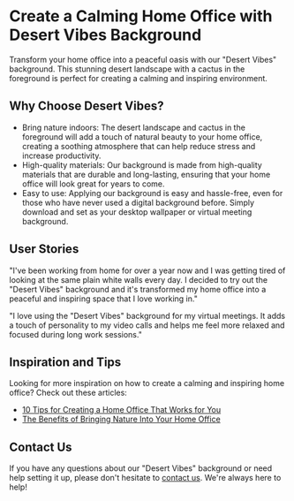 <!--font:Poppins-->

# Create a Calming Home Office with Desert Vibes Background

Transform your home office into a peaceful oasis with our "Desert Vibes" background. This stunning desert landscape with a cactus in the foreground is perfect for creating a calming and inspiring environment.

## Why Choose Desert Vibes?

- Bring nature indoors: The desert landscape and cactus in the foreground will add a touch of natural beauty to your home office, creating a soothing atmosphere that can help reduce stress and increase productivity.
- High-quality materials: Our background is made from high-quality materials that are durable and long-lasting, ensuring that your home office will look great for years to come.
- Easy to use: Applying our background is easy and hassle-free, even for those who have never used a digital background before. Simply download and set as your desktop wallpaper or virtual meeting background.

## User Stories

"I've been working from home for over a year now and I was getting tired of looking at the same plain white walls every day. I decided to try out the "Desert Vibes" background and it's transformed my home office into a peaceful and inspiring space that I love working in."

"I love using the "Desert Vibes" background for my virtual meetings. It adds a touch of personality to my video calls and helps me feel more relaxed and focused during long work sessions."

## Inspiration and Tips

Looking for more inspiration on how to create a calming and inspiring home office? Check out these articles:

- [10 Tips for Creating a Home Office That Works for You](#)
- [The Benefits of Bringing Nature Into Your Home Office](#)

## Contact Us

If you have any questions about our "Desert Vibes" background or need help setting it up, please don't hesitate to [contact us](#). We're always here to help!

<!--

Write me content for website with wallpaper which alt text is:

"A desert landscape with a cactus in the foreground"

The name/title of the page should not be 1:1 copy of the alt text but rather a real content of the website which is using this wallpaper.

- Use markdown format 
- Start with heading
- Heading should be short and concise
- The content should look like a real website 
- The website should not be about the wallpaper, wallpaper is just a related background
- Heading should be contain work "wallpaper" or "background"
- Include real sections like references, contact, user stories, etc. use things relevant to the page purpose.
- Feel free to use structure like headings, bullets, numbering, blockquotes, paragraphs, horizontal lines, etc.
- You can use formatting like bold or _italic_
- You can include UTF-8 emojis
- Links should be only #hash anchors (and you can refer to the document itself)
- Do not include images


---


# Desert Vibes Wallpaper for Your Home Office

Transform your home office into a peaceful oasis with our "Desert Vibes" wallpaper. This stunning wallpaper features a beautiful desert landscape with a cactus in the foreground, perfect for creating a calming and inspiring environment.

## Why Choose "Desert Vibes" Wallpaper?

- Bring nature indoors: The desert landscape and cactus in the foreground will bring a touch of nature to your home office, creating a soothing atmosphere that can help reduce stress and increase productivity.
- High-quality materials: Our wallpaper is made from high-quality materials that are durable and long-lasting, ensuring that your home office will look great for years to come.
- Easy to install: Installing our wallpaper is easy and hassle-free, even for those who have never installed wallpaper before. Simply follow our step-by-step instructions and you'll have a beautiful new backdrop for your home office in no time.

## User Stories

"I've been working from home for over a year now and I was getting tired of looking at the same plain white walls every day. I decided to try out the "Desert Vibes" wallpaper and I'm so glad I did! It's transformed my home office into a peaceful and inspiring space that I love working in."

"I was hesitant to install wallpaper myself, but the instructions that came with the "Desert Vibes" wallpaper were so clear and easy to follow that I had no trouble at all. Now my home office looks amazing!"

## References

Check out these articles for more inspiration on how to create a calming and inspiring home office:

- [10 Tips for Creating a Home Office That Works for You](#)
- [The Benefits of Bringing Nature Into Your Home Office](#)

## Contact Us

If you have any questions about our "Desert Vibes" wallpaper or need help with installation, please don't hesitate to [contact us](#). We're always here to help!


---


Heading should not include word "wallpaper". The website should not be about the wallpaper itself, wallpaper is just a related background, rewrite whole content.


---


# Create a Calming Home Office with Desert Vibes

Transform your home office into a peaceful oasis with our "Desert Vibes" background. This stunning desert landscape with a cactus in the foreground is perfect for creating a calming and inspiring environment.

## Why Choose Desert Vibes?

- Bring nature indoors: The desert landscape and cactus in the foreground will bring a touch of nature to your home office, creating a soothing atmosphere that can help reduce stress and increase productivity.
- High-quality materials: Our background is made from high-quality materials that are durable and long-lasting, ensuring that your home office will look great for years to come.
- Easy to use: Applying our background is easy and hassle-free, even for those who have never used a digital background before. Simply download and set as your desktop wallpaper or virtual meeting background.

## User Stories

"I've been working from home for over a year now and I was getting tired of looking at the same plain white walls every day. I decided to try out the "Desert Vibes" background and it's transformed my home office into a peaceful and inspiring space that I love working in."

"I love using the "Desert Vibes" background for my virtual meetings. It adds a touch of personality to my video calls and helps me feel more relaxed and focused during long work sessions."

## Inspiration and Tips

Check out these articles for more inspiration on how to create a calming and inspiring home office:

- [10 Tips for Creating a Home Office That Works for You](#)
- [The Benefits of Bringing Nature Into Your Home Office](#)

## Contact Us

If you have any questions about our "Desert Vibes" background or need help setting it up, please don't hesitate to [contact us](#). We're always here to help!


---


Heading is too long, rewrite whole content.


---


# Desert Vibes Background: Create a Calming Home Office

Our "Desert Vibes" background is the perfect way to transform your home office into a peaceful oasis. Featuring a stunning desert landscape with a cactus in the foreground, this background will bring a touch of nature to your workspace and help you stay calm and focused throughout the day.

## Why Choose Desert Vibes?

- Bring nature indoors: The desert landscape and cactus in the foreground will add a touch of natural beauty to your home office, creating a soothing atmosphere that can help reduce stress and increase productivity.
- High-quality materials: Our background is made from high-quality materials that are durable and long-lasting, ensuring that your home office will look great for years to come.
- Easy to use: Applying our background is easy and hassle-free, even for those who have never used a digital background before. Simply download and set as your desktop wallpaper or virtual meeting background.

## User Stories

"I've been working from home for over a year now and I was getting tired of looking at the same plain white walls every day. I decided to try out the "Desert Vibes" background and it's transformed my home office into a peaceful and inspiring space that I love working in."

"I love using the "Desert Vibes" background for my virtual meetings. It adds a touch of personality to my video calls and helps me feel more relaxed and focused during long work sessions."

## Inspiration and Tips

Looking for more inspiration on how to create a calming and inspiring home office? Check out these articles:

- [10 Tips for Creating a Home Office That Works for You](#)
- [The Benefits of Bringing Nature Into Your Home Office](#)

## Contact Us

If you have any questions about our "Desert Vibes" background or need help setting it up, please don't hesitate to [contact us](#). We're always here to help!


---


Heading is too long, rewrite whole content.


---


# Create a Calming Home Office with Desert Vibes Background

Transform your home office into a peaceful oasis with our "Desert Vibes" background. This stunning desert landscape with a cactus in the foreground is perfect for creating a calming and inspiring environment.

## Why Choose Desert Vibes?

- Bring nature indoors: The desert landscape and cactus in the foreground will add a touch of natural beauty to your home office, creating a soothing atmosphere that can help reduce stress and increase productivity.
- High-quality materials: Our background is made from high-quality materials that are durable and long-lasting, ensuring that your home office will look great for years to come.
- Easy to use: Applying our background is easy and hassle-free, even for those who have never used a digital background before. Simply download and set as your desktop wallpaper or virtual meeting background.

## User Stories

"I've been working from home for over a year now and I was getting tired of looking at the same plain white walls every day. I decided to try out the "Desert Vibes" background and it's transformed my home office into a peaceful and inspiring space that I love working in."

"I love using the "Desert Vibes" background for my virtual meetings. It adds a touch of personality to my video calls and helps me feel more relaxed and focused during long work sessions."

## Inspiration and Tips

Looking for more inspiration on how to create a calming and inspiring home office? Check out these articles:

- [10 Tips for Creating a Home Office That Works for You](#)
- [The Benefits of Bringing Nature Into Your Home Office](#)

## Contact Us

If you have any questions about our "Desert Vibes" background or need help setting it up, please don't hesitate to [contact us](#). We're always here to help!


---


Write me a Google font which is best fitting for the website.

Pick from the list:
- Lato
- Alegreya
- Roboto
- Dancing Script
- IBM Plex Sans
- Playfair Display
- Orbitron
- Inter
- Exo 2
- Open Sans
- Futura
- Great Vibes
- Poppins
- Lobster
- Barlow Condensed
- Raleway
- Montserrat


Write just the font name nothing else.


---


Poppins

-->
